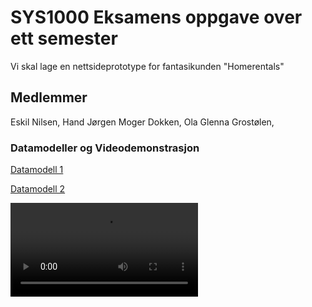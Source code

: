 # SYS1000 Eksamens oppgave over ett semester

Vi skal lage en nettsideprototype for fantasikunden "Homerentals"

## Medlemmer
Eskil Nilsen, Hand Jørgen Moger Dokken, Ola Glenna Grostølen, 

### Datamodeller og Videodemonstrasjon

[Datamodell 1](Datamodell.pdf)

[Datamodell 2](Datamodell.drawio.pdf)

<video controls src="Video.mp4" title="Videodemonstrasjon"></video>